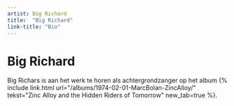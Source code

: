 ```yaml
---
artist: Big Richard
title:  "Big Richard"
link-title: "Bio"
---
```


# Big Richard

Big Richars is aan het werk te horen als achtergrondzanger op het album {% include link.html url="/albums/1974-02-01-MarcBolan-ZincAlloy/" tekst="Zinc Alloy and the Hidden Riders of Tomorrow" new_tab=true %}.

